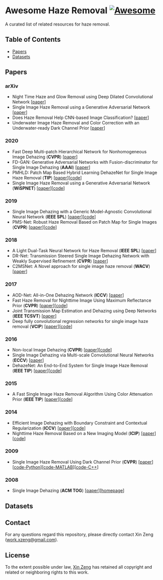 # Awesome Haze Removal [![Awesome](https://awesome.re/badge-flat.svg)](https://awesome.re)

A curated list of related resources for haze removal. 

## Table of Contents
- [Papers](#papers)
- [Datasets](#datasets)

## Papers

### arXiv

- Night Time Haze and Glow Removal using Deep Dilated Convolutional Network [[paper](https://arxiv.org/pdf/1902.00855.pdf)]
- Single Image Haze Removal using a Generative Adversarial Network [[paper](https://arxiv.org/pdf/1810.09479.pdf)]
- Does Haze Removal Help CNN-based Image Classification? [[paper](https://arxiv.org/pdf/1810.05716.pdf)]
- Underwater Image Haze Removal and Color Correction with an Underwater-ready Dark Channel Prior [[paper](https://arxiv.org/pdf/1807.04169.pdf)]

### 2020

- Fast Deep Multi-patch Hierarchical Network for Nonhomogeneous Image Dehazing (**CVPR**) [[paper](https://arxiv.org/pdf/2005.05999.pdf)]
- FD-GAN: Generative Adversarial Networks with Fusion-discriminator for Single Image Dehazing (**AAAI**) [[paper](https://arxiv.org/pdf/2001.06968.pdf)]
- PMHLD: Patch Map Based Hybrid Learning DehazeNet for Single Image Haze Removal (**TIP**) [[paper](https://ieeexplore.ieee.org/document/9094006)][[code](https://github.com/weitingchen83/Dehazing-PMHLD-Patch-Map-Based-Hybrid-Learning-DehazeNet-for-Single-Image-Haze-Removal-TIP-2020)]
- Single Image Haze Removal using a Generative Adversarial Network (**WiSPNET**) [[paper](https://arxiv.org/ftp/arxiv/papers/1810/1810.09479.pdf)][[code](https://github.com/thatbrguy/Dehaze-GAN)]

### 2019

- Single Image Dehazing with a Generic Model-Agnostic Convolutional Neural Network (**IEEE SPL**) [[paper](https://ieeexplore.ieee.org/document/8686264)][[code](https://github.com/Seanforfun/GMAN_Net_Haze_Removal)]
- PMS-Net: Robust Haze Removal Based on Patch Map for Single Images (**CVPR**) [[paper](https://openaccess.thecvf.com/content_CVPR_2019/papers/Chen_PMS-Net_Robust_Haze_Removal_Based_on_Patch_Map_for_Single_CVPR_2019_paper.pdf)][[code](https://github.com/weitingchen83/PMS-Net)]

### 2018

- A Light Dual-Task Neural Network for Haze Removal (**IEEE SPL**) [[paper](https://arxiv.org/pdf/1904.06024.pdf)]
- DR-Net: Transmission Steered Single Image Dehazing Network with Weakly Supervised Refinement (**CVPR**) [[paper](https://arxiv.org/pdf/1712.00621.pdf)]
- C2MSNet: A Novel approach for single image haze removal (**WACV**) [[paper](https://arxiv.org/pdf/1801.08406.pdf)]

### 2017

- AOD-Net: All-in-One Dehazing Network (**ICCV**) [[paper](https://openaccess.thecvf.com/content_ICCV_2017/papers/Li_AOD-Net_All-In-One_Dehazing_ICCV_2017_paper.pdf)]
- Fast Haze Removal for Nighttime Image Using Maximum Reflectance Prior (**CVPR**) [[paper](https://chaimi2013.github.io/Research/NighttimeDehazing/index.html)][[code](https://github.com/chaimi2013/MRP)]
- Joint Transmission Map Estimation and Dehazing using Deep Networks (**IEEE TCSVT**) [[paper](https://arxiv.org/pdf/1708.00581.pdf)]
- Deep fully convolutional regression networks for single image haze removal (**VCIP**) [[paper](https://ieeexplore.ieee.org/document/8305035)][[code](https://github.com/AlphaNext/DFCRN-for-Image-Dehazing)]

### 2016

- Non-local Image Dehazing (**CVPR**) [[paper](https://openaccess.thecvf.com/content_cvpr_2016/papers/Berman_Non-Local_Image_Dehazing_CVPR_2016_paper.pdf)][[code](https://github.com/danaberman/non-local-dehazing)]
- Single Image Dehazing via Multi-scale Convolutional Neural Networks (**ECCV**) [[paper](http://www.eccv2016.org/files/posters/P-1B-14.pdf)]
- DehazeNet: An End-to-End System for Single Image Haze Removal (**IEEE TIP**) [[paper](https://arxiv.org/pdf/1601.07661.pdf)][[code](https://github.com/caibolun/DehazeNet)]

### 2015

- A Fast Single Image Haze Removal Algorithm Using Color Attenuation Prior (**IEEE TIP**) [[paper](https://core.ac.uk/reader/41073066)][[code](https://github.com/JiamingMai/Color-Attenuation-Prior-Dehazing)]

### 2014

- Efficient Image Dehazing with Boundary Constraint and Contextual Regularization (**ICCV**) [[paper](https://openaccess.thecvf.com/content_iccv_2013/papers/Meng_Efficient_Image_Dehazing_2013_ICCV_paper.pdf)][[code](https://github.com/gfmeng/imagedehaze)]
- Nighttime Haze Removal Based on a New Imaging Model (**ICIP**) [[paper](https://chaimi2013.github.io/Research/NighttimeDehazing_ICIP2014/NighttimeDehazing_ICIP2014/NighttimeDehazing_ICIP2014.pdf)][[code](https://github.com/chaimi2013/NighttimeDehaze)]

### 2009

- Single Image Haze Removal Using Dark Channel Prior (**CVPR**) [[paper](http://www.lsis.org/cipa-uwp/article/biblio/dehaze_cvpr2009_SingleImageHazeRemovalUsingDarkChannelPrior.pdf)][[code-Python](https://github.com/He-Zhang/image_dehaze)][[code-MATLAB](https://github.com/sjtrny/Dark-Channel-Haze-Removal)][[code-C++](https://github.com/MagicRock100/Single-Image-Haze-Removal-Using-Dark-Channel-Prior)]

### 2008

- Single Image Dehazing (**ACM TOG**) [[paper](https://www.cs.huji.ac.il/~raananf/papers/defog.pdf?origin=publication_detail)][[homepage](https://www.cs.huji.ac.il/~raananf/projects/defog/)]

## Datasets

## Contact

For any questions regard this repository, please directly contact Xin Zeng (work.xzeng@gmail.com).

## License

To the extent possible under law, [Xin Zeng](https://github.com/zengxin1020) has retained all copyright and related or neighboring rights to this work.
